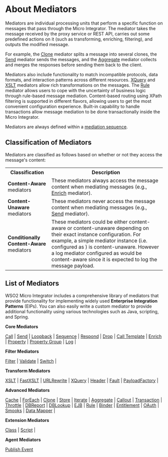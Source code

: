 # About Mediators

Mediators are individual processing units that perform a specific function on messages that pass through the Micro Integrator. The mediator takes the message received by the proxy service or REST API, carries out some predefined actions on it (such as transforming, enriching, filtering), and outputs the modified message. 

For example, the [Clone](../../references/mediators/clone-Mediator.md) mediator splits a message into several clones, the [Send](../../references/mediators/send-Mediator.md) mediator sends the messages, and the [Aggregate](../../references/mediators/aggregate-Mediator.md) mediator collects and merges the responses before sending them back to the client. 

Mediators also include functionality to match incompatible protocols, data formats, and interaction patterns across different resources. [XQuery](../../references/mediators/xQuery-Mediator.md) and [XSLT](../../references/mediators/xSLT-Mediator.md) mediators allow rich transformations on the messages. The [Rule](../../references/mediators/rule-Mediator.md) mediator allows users to cope with the uncertainty of business logic through rule-based message mediation. Content-based routing using XPath filtering is supported in different flavors, allowing users to get the most convenient configuration experience. Built-in capability to handle transactions allow message mediation to be done transactionally inside the Micro Integrator.

Mediators are always defined within a [mediation sequence](../../references/synapse-properties/sequence-properties.md).

## Classification of Mediators

Mediators are classified as follows based on whether or not they access the message's content: 

<table>
  <col width="140">
  <tr>
    <th>Classification</th>
    <th>Description</th>
  </tr>
  <tr>
    <td><b>Content-Aware</b> mediators</td>
    <td>
      These mediators always access the message content when mediating messages (e.g., <a href="../../../../references/mediators/enrich-Mediator">Enrich</a> mediator).
    </td>
  </tr>
  <tr>
    <td><b>Content-Unaware</b> mediators</td>
    <td>
      These mediators never access the message content when mediating messages (e.g., <a href="../../../../references/mediators/send-Mediator">Send</a> mediator).
    </td>
  </tr>
  <tr>
    <td><b>Conditionally Content-Aware</b> mediators</td>
    <td>
      These mediators could be either content-aware or content-unaware depending on their exact instance configuration. For example, a simple <a href="../../../../references/mediators/log-Mediator"></a> mediator instance (i.e. configured as <log/>) is content-unaware. However a log mediator configured as <log level=”full”/> would be content-aware since it is expected to log the message payload.
    </td>
  </tr>
</table>

## List of Mediators

WSO2 Micro Integrator includes a comprehensive library of mediators that provide functionality for implementing widely used **Enterprise Integration Patterns** (EIPs). You can also easily write a custom mediator to provide additional functionality using various technologies such as Java, scripting, and Spring.

**Core Mediators**

[Call](../../references/mediators/call-Mediator.md) | [Send](../../references/mediators/send-Mediator.md) | [Loopback](../../references/mediators/loopback-Mediator.md) | [Sequence](../../references/mediators/sequence-Mediator.md) | [Respond](../../references/mediators/respond-Mediator.md) | [Drop](../../references/mediators/drop-Mediator.md) | [Call Template](../../references/mediators/call-Template-Mediator.md) | [Enrich](../../references/mediators/enrich-Mediator.md) | [Property](../../references/mediators/property-Mediator.md) | [Property Group](../../references/mediators/property-Group-Mediator.md) | [Log](../../references/mediators/log-Mediator.md) | 

**Filter Mediators**

[Filter](../references/mediators/filter-Mediator.md) | [Validate](../references/mediators/validate-Mediator.md) | [Switch](../references/mediators/switch-Mediator.md) | 

**Transform Mediators**

[XSLT](../../references/mediators/xSLT-Mediator.md) | [FastXSLT](../../references/mediators/fastXSLT-Mediator.md) | [URLRewrite](../../references/mediators/uRLRewrite-Mediator.md) | [XQuery](../../references/mediators/xQuery-Mediator.md) | [Header](../../references/mediators/header-Mediator.md) | [Fault](../../references/mediators/fault-Mediator.md) | [PayloadFactory](../../references/mediators/payloadFactory-Mediator.md) | 

**Advanced Mediators**

[Cache](../../references/mediators/cache-Mediator.md) | [ForEach](../../references/mediators/forEach-Mediator.md) | [Clone](../../references/mediators/clone-Mediator.md) | [Store](../../references/mediators/store-Mediator.md) | [Iterate](../../references/mediators/iterate-Mediator.md) | [Aggregate](../../references/mediators/aggregate-Mediator.md) | [Callout](../../references/mediators/callout-Mediator.md) | [Transaction](../../references/mediators/transaction-Mediator.md) | [Throttle](../../references/mediators/throttle-Mediator.md) | [DBReport](../../references/mediators/db-Report-Mediator.md) | [DBLookup](../../references/mediators/dbLookup-Mediator.md) | [EJB](../../references/mediators/ejb-Mediator.md) | [Rule](../../references/mediators/rule-Mediator.md) | [Binder](../../references/mediators/call-Mediator.md) | [Entitlement](../../references/mediators/call-Mediator.md) | [OAuth](../../references/mediators/call-Mediator.md) | [Smooks](../../references/mediators/binder-Mediator.md) | [Data Mapper](../../references/mediators/data-Mapper-Mediator.md) | 

**Extension Mediators**

[Class](../../references/mediators/class-Mediator.md) | [Script](../../references/mediators/script-Mediator.md) |

**Agent Mediators**

[Publish Event](../../references/mediators/publish-Event-Mediator.md)